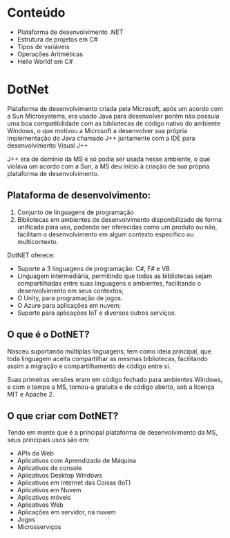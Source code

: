# Conteúdo

- Plataforma de desenvolvimento .NET
- Estrutura de projetos em C#
- Tipos de variáveis
- Operações Aritméticas
- Hello World! em C#

# DotNet

Plataforma de desenvolvimento criada pela Microsoft, após um acordo com a Sun Microsystems, era usado Java para desenvolver porém não possuía uma boa compatibilidade com as bibliotecas de código nativo do ambiente Windows, o que motivou a Microsoft a desenvolver sua própria implementação do Java chamado J++ juntamente com a IDE para desenvolvimento Visual J++

J++ era de domínio da MS e só podia ser usada nesse ambiente, o que violava um acordo com a Sun, a MS deu início à criação de sua própria plataforma de desenvolvimento.

## Plataforma de desenvolvimento:

1. Conjunto de linguagens de programação
2. Bibliotecas em ambientes de desenvolvimento disponibilizado de forma unificada para uso, podendo ser oferecidas como um produto ou não, facilitam o desenvolvimento em algum contexto especifico ou multicontexto.

DotNET oferece:

- Suporte a 3 linguagens de programação: C#, F# e VB
- Linguagem intermediária, permitindo que todas as bibliotecas sejam compartilhadas entre suas linguagens e ambientes, facilitando o desenvolvimento em seus contextos;
- O Unity, para programação de jogos.
- O Azure para aplicações em nuvem;
- Suporte para aplicações IoT e diversos outros serviços.

## O que é o DotNET?

Nasceu suportando múltiplas linguagens, tem como ideia principal, que toda linguagem aceita compartilhar as mesmas bibliotecas, facilitando assim a migração e compartilhamento de código entre si.

Suas primeiras versões eram em código fechado para ambientes Windows, e com o tempo a MS, tornou-a gratuita e de código aberto, sob a licença MIT e Apache 2.

## O que criar com DotNET?

Tendo em mente que é a principal plataforma de desenvolvimento da MS, seus principais usos são em:

- APIs da Web
- Aplicativos com Aprendizado de Máquina
- Aplicativos de console
- Aplicativos Desktop Windows
- Aplicativos em Internet das Coisas (IoT)
- Aplicativos em Nuvem
- Aplicativos móveis
- Aplicativos Web
- Aplicações em servidor, na nuvem
- Jogos
- Microsserviços
